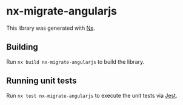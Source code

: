 # nx-migrate-angularjs

This library was generated with [Nx](https://nx.dev).

## Building

Run `nx build nx-migrate-angularjs` to build the library.

## Running unit tests

Run `nx test nx-migrate-angularjs` to execute the unit tests via [Jest](https://jestjs.io).
